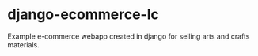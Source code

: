# django-ecommerce-lc
Example e-commerce webapp created in django for selling arts and crafts materials.
